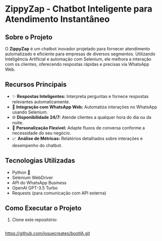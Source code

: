 # ZippyZap - Chatbot Inteligente para Atendimento Instantâneo

## Sobre o Projeto
O **ZippyZap** é um chatbot inovador projetado para fornecer atendimento automatizado e eficiente para empresas de diversos segmentos. Utilizando Inteligência Artificial e automação com Selenium, ele melhora a interação com os clientes, oferecendo respostas rápidas e precisas via WhatsApp Web.

## Recursos Principais
- ✨ **Respostas Inteligentes:** Interpreta perguntas e fornece respostas relevantes automaticamente.
- 🔌 **Integração com WhatsApp Web:** Automatiza interações no WhatsApp usando Selenium.
- 🌐 **Disponibilidade 24/7:** Atende clientes a qualquer hora do dia ou da noite.
- 🌟 **Personalização Flexível:** Adapte fluxos de conversa conforme a necessidade do seu negócio.
- 📈 **Análise de Métricas:** Relatórios detalhados sobre interações e desempenho do chatbot.

## Tecnologias Utilizadas
- Python 💜
- Selenium WebDriver
- API do WhatsApp Business
- OpenAI GPT-3.5 Turbo
- Requests (para comunicação com API externa)

## Como Executar o Projeto
1. Clone este repositório:
   ```bash
  https://github.com/josuecreates/bootIA.git
